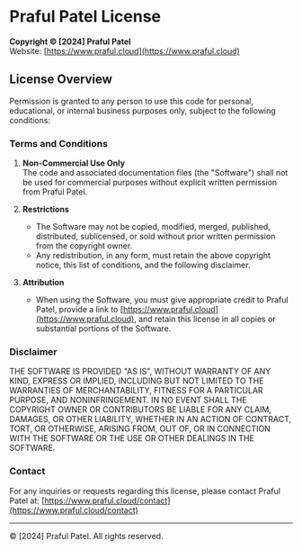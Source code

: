 # Praful Patel License

**Copyright © [2024] Praful Patel**  
Website: [https://www.praful.cloud](https://www.praful.cloud)

## License Overview
Permission is granted to any person to use this code for personal, educational, or internal business purposes only, subject to the following conditions:

### Terms and Conditions

1. **Non-Commercial Use Only**  
   The code and associated documentation files (the "Software") shall not be used for commercial purposes without explicit written permission from Praful Patel.

2. **Restrictions**  
   - The Software may not be copied, modified, merged, published, distributed, sublicensed, or sold without prior written permission from the copyright owner.
   - Any redistribution, in any form, must retain the above copyright notice, this list of conditions, and the following disclaimer.

3. **Attribution**  
   - When using the Software, you must give appropriate credit to Praful Patel, provide a link to [https://www.praful.cloud](https://www.praful.cloud), and retain this license in all copies or substantial portions of the Software.

### Disclaimer

THE SOFTWARE IS PROVIDED "AS IS", WITHOUT WARRANTY OF ANY KIND, EXPRESS OR IMPLIED, INCLUDING BUT NOT LIMITED TO THE WARRANTIES OF MERCHANTABILITY, FITNESS FOR A PARTICULAR PURPOSE, AND NONINFRINGEMENT. IN NO EVENT SHALL THE COPYRIGHT OWNER OR CONTRIBUTORS BE LIABLE FOR ANY CLAIM, DAMAGES, OR OTHER LIABILITY, WHETHER IN AN ACTION OF CONTRACT, TORT, OR OTHERWISE, ARISING FROM, OUT OF, OR IN CONNECTION WITH THE SOFTWARE OR THE USE OR OTHER DEALINGS IN THE SOFTWARE.

### Contact
For any inquiries or requests regarding this license, please contact Praful Patel at: [https://www.praful.cloud/contact](https://www.praful.cloud/contact)

---

© [2024] Praful Patel. All rights reserved.
